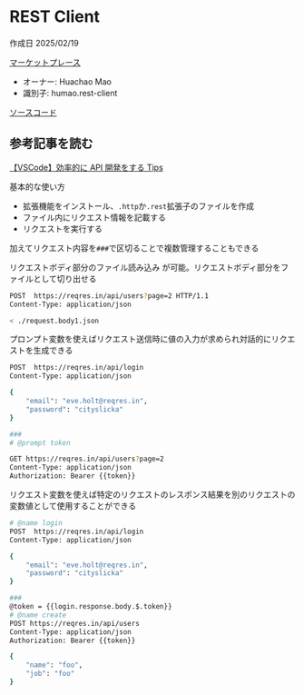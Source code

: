 # REST Client

作成日 2025/02/19

[マーケットプレース](https://marketplace.visualstudio.com/items?itemName=humao.rest-client)

- オーナー: Huachao Mao
- 識別子: humao.rest-client

[ソースコード](https://github.com/Huachao/vscode-restclient)

## 参考記事を読む

[【VSCode】効率的に API 開発をする Tips](https://zenn.dev/akkie1030/articles/vscode-rest-api)

基本的な使い方

- 拡張機能をインストール、`.http`か`.rest`拡張子のファイルを作成
- ファイル内にリクエスト情報を記載する
- リクエストを実行する

加えてリクエスト内容を`###`で区切ることで複数管理することもできる

リクエストボディ部分のファイル読み込み が可能。リクエストボディ部分をファイルとして切り出せる

```bash
POST  https://reqres.in/api/users?page=2 HTTP/1.1
Content-Type: application/json

< ./request.body1.json
```

プロンプト変数を使えばリクエスト送信時に値の入力が求められ対話的にリクエストを生成できる

```bash
POST  https://reqres.in/api/login
Content-Type: application/json

{
    "email": "eve.holt@reqres.in",
    "password": "cityslicka"
}

###
# @prompt token

GET https://reqres.in/api/users?page=2
Content-Type: application/json
Authorization: Bearer {{token}}
```

リクエスト変数を使えば特定のリクエストのレスポンス結果を別のリクエストの変数値として使用することができる

```bash
# @name login
POST  https://reqres.in/api/login
Content-Type: application/json

{
    "email": "eve.holt@reqres.in",
    "password": "cityslicka"
}

###
@token = {{login.response.body.$.token}}
# @name create
POST https://reqres.in/api/users
Content-Type: application/json
Authorization: Bearer {{token}}

{
    "name": "foo",
    "job": "foo"
}
```

